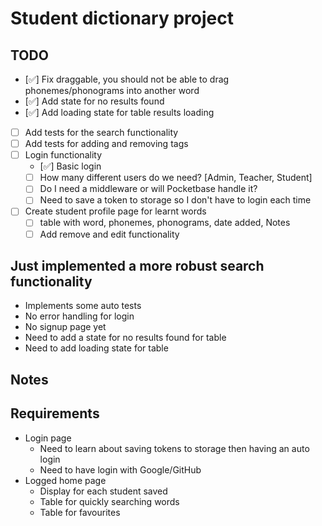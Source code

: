 # Student dictionary project

## TODO

- [✅] Fix draggable, you should not be able to drag phonemes/phonograms into another word
- [✅] Add state for no results found
- [✅] Add loading state for table results loading
- [ ] Add tests for the search functionality
- [ ] Add tests for adding and removing tags
- [ ] Login functionality
  - [✅] Basic login
  - [ ] How many different users do we need? [Admin, Teacher, Student]
  - [ ] Do I need a middleware or will Pocketbase handle it?
  - [ ] Need to save a token to storage so I don't have to login each time
- [ ] Create student profile page for learnt words
  - [ ] table with word, phonemes, phonograms, date added, Notes
  - [ ] Add remove and edit functionality

## Just implemented a more robust search functionality

- Implements some auto tests
- No error handling for login
- No signup page yet
- Need to add a state for no results found for table
- Need to add loading state for table

## Notes

## Requirements

- Login page
  - Need to learn about saving tokens to storage then having an auto login
  - Need to have login with Google/GitHub
- Logged home page
  - Display for each student saved
  - Table for quickly searching words
  - Table for favourites

